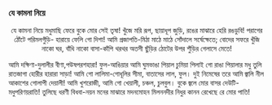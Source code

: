 ### যে কামনা নিয়ে
<p style="text-align:center">যে কামনা নিয়ে মধুমাছি ফেরে বুকে মোর সেই তৃষা!  
খুঁজে মরি রূপ, ছায়াধূপ জুড়ি,  
রঙের মাঝারে হেরি রঙডুবি!  
পরাগের ঠোঁটে পরিমলগুঁড়ি-  
হারায়ে ফেলি গো দিশা!  
আমি প্রজাপতি-মিঠা মাঠে মাঠে সোঁদালে সর্ষেক্ষেতে;  
বোদের সফরে খুঁজি নাকো ঘর,  
বাঁধি নাকো বাসা-কাঁপি থরথর  
অতসী ছুঁড়ির ঠোটের উপর  
শুঁড়ির গেলাসে মেতে!</p>
আমি দক্ষিণা-দুলালীর বীণা,পউষপরশহারা!  
ফুল-আঙিয়ার আমি ঘুমভাঙা  
পিয়াল চুমিয়া পিলাই গো রাঙা  
পিয়ালার মধু তুলি রাতজাগা  
হোরীর হারারা সাড়া!  
আমি গো লালিমা-গোধূলির সীমা, বাতাসের লাল, ফুল।  
দুই নিমেষের তরে আমি জ্বালি  
নীল আকাশের গোলাপী দেয়ালী!  
আমি খুশরোজী, আমি গো খেয়ালী,  
চঞ্চল, চুলবুল।  
বুকে জ্বলে মোর বাসর দেউটি-মধুপরিণয়রাতি!  
তুলিছে ধরণী বিধবা-নয়ন  
মনের মাঝারে মদনমোহন  
মিলননদীর নিধুর কানন  
রেখেছে রে মোর পাতি!  